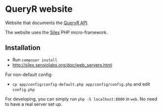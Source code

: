 # QueryR website

Website that documents the [QueryR API](https://github.com/JeroenDeDauw/QueryrAPI).

The website uses the [Silex](silex.sensiolabs.org/) PHP micro-framework.

## Installation

* Run `composer install`
* http://silex.sensiolabs.org/doc/web_servers.html

For non-default config:

* `cp app/config/config-default.php app/config/config.php` and edit `config.php`


For developing, you can simply run `php -S localhost:8000` in `web`. No need to have a real server
set up.